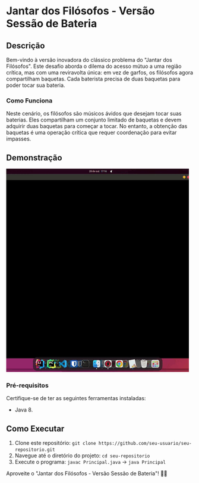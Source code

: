 # Jantar dos Filósofos - Versão Sessão de Bateria

## Descrição
Bem-vindo à versão inovadora do clássico problema do "Jantar dos Filósofos". Este desafio aborda o dilema do acesso mútuo a uma região crítica, mas com uma reviravolta única: em vez de garfos, os filósofos agora compartilham baquetas. Cada baterista precisa de duas baquetas para poder tocar sua bateria.

### Como Funciona
Neste cenário, os filósofos são músicos ávidos que desejam tocar suas baterias. Eles compartilham um conjunto limitado de baquetas e devem adquirir duas baquetas para começar a tocar. No entanto, a obtenção das baquetas é uma operação crítica que requer coordenação para evitar impasses.

## Demonstração

![GIF de Execução do Programa](img/demonstracao.gif)

### Pré-requisitos
Certifique-se de ter as seguintes ferramentas instaladas:
- Java 8. 

## Como Executar
1. Clone este repositório: `git clone https://github.com/seu-usuario/seu-repositorio.git`
2. Navegue até o diretório do projeto: `cd seu-repositorio`
3. Execute o programa: `javac Principal.java` -> `java Principal`


Aproveite o "Jantar dos Filósofos - Versão Sessão de Bateria"! 🥁✨
